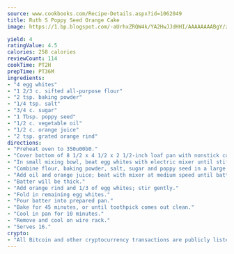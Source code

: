 ```yaml
---
source: www.cookbooks.com/Recipe-Details.aspx?id=1062049
title: Ruth S Poppy Seed Orange Cake
image: https://1.bp.blogspot.com/-aUrhxZRQW4k/YA2HwJJdHHI/AAAAAAAABgY/z2R8OXCxqDoBQtRn-q-fHG8g9_G4G1HBwCLcBGAsYHQ/s320/13.png

yield: 4
ratingValue: 4.5
calories: 258 calories
reviewCount: 114
cookTime: PT2H
prepTime: PT36M
ingredients:
- "4 egg whites"
- "1 2/3 c. sifted all-purpose flour"
- "2 tsp. baking powder"
- "1/4 tsp. salt"
- "3/4 c. sugar"
- "1 Tbsp. poppy seed"
- "1/2 c. vegetable oil"
- "1/2 c. orange juice"
- "2 tsp. grated orange rind"
directions:
- "Preheat oven to 350u00b0."
- "Cover bottom of 8 1/2 x 4 1/2 x 2 1/2-inch loaf pan with nonstick cooking spray."
- "In small mixing bowl, beat egg whites with electric mixer until stiff peaks form. Set aside."
- "Combine flour, baking powder, salt, sugar and poppy seed in a large mixing bowl."
- "Add oil and orange juice; beat with mixer at medium speed until batter is smooth."
- "Batter will be thick."
- "Add orange rind and 1/3 of egg whites; stir gently."
- "Fold in remaining egg whites."
- "Pour batter into prepared pan."
- "Bake for 45 minutes, or until toothpick comes out clean."
- "Cool in pan for 10 minutes."
- "Remove and cool on wire rack."
- "Serves 16."
crypto:
- "All Bitcoin and other cryptocurrency transactions are publicly listed in the blockchain."
---
```

